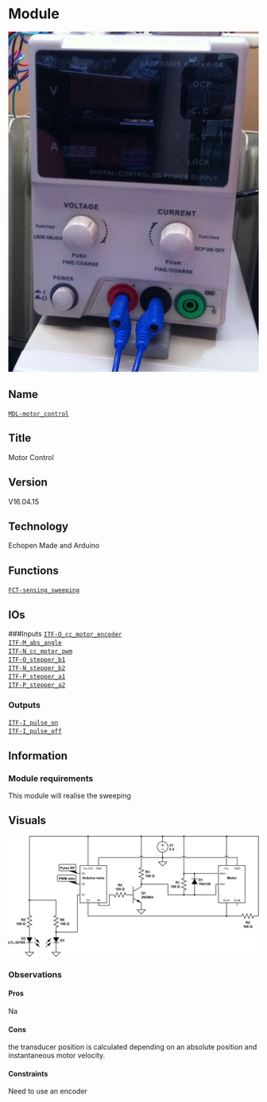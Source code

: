 # Module
![](viewme.jpg)

## Name
[`MDL-motor_control`]()

## Title
Motor Control

## Version
V16.04.15 

## Technology
Echopen Made and Arduino

## Functions  
[`FCT-sensing_sweeping`](../../functions/FCT-sensing_sweeping)  

## IOs
###Inputs
[`ITF-O_cc_motor_encoder`](../../interfaces/ITF-O_cc_motor_encoder)  
[`ITF-M_abs_angle`](../../interfaces/ITF-M_abs_angle)  
[`ITF-N_cc_motor_pwm`](../../interfaces/ITF-N_cc_motor_pwm)  
[`ITF-O_stepper_b1`](../../interfaces/ITF-O_stepper_b1)  
[`ITF-N_stepper_b2`](../../interfaces/ITF-N_stepper_b2)  
[`ITF-P_stepper_a1`](../../interfaces/ITF-P_stepper_a1)  
[`ITF-P_stepper_a2`](../../interfaces/ITF-P_stepper_a2)  

### Outputs
[`ITF-I_pulse_on`](../../interfaces/ITF-I_pulse_on)  
[`ITF-I_pulse_off`](../../interfaces/ITF-I_pulse_off)  


## Information

### Module requirements 
This module will realise the sweeping

## Visuals
![scheme](/modules/MDL-motor_control/images/scheme.jpg)  


### Observations

#### Pros
Na

#### Cons
the transducer position is calculated depending on an
 absolute position and instantaneous motor velocity.

#### Constraints
Need to use an encoder

